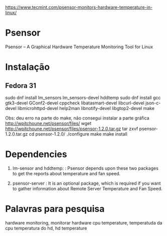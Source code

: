 https://www.tecmint.com/psensor-monitors-hardware-temperature-in-linux/

# Psensor
Psensor – A Graphical Hardware Temperature Monitoring Tool for Linux

# Instalação
## Fedora 31
sudo dnf install lm_sensors lm_sensors-devel hddtemp
sudo dnf install gcc gtk3-devel GConf2-devel cppcheck libatasmart-devel libcurl-devel json-c-devel libmicrohttpd-devel help2man libnotify-devel libgtop2-devel make

Obs: deu erro na parte do make, não consegui instalar a parte gráfica
http://wpitchoune.net/psensor/files/
wget http://wpitchoune.net/psensor/files/psensor-1.2.0.tar.gz
tar zxvf psensor-1.2.0.tar.gz
cd psensor-1.2.0/
./configure
make
make install

# Dependencies
1. lm-sensor and hddtemp: : Psensor depends upon these two packages to get the reports about temperature and fan speed.

1. psensor-server : It is an optional package, which is required if you want to gather information about Remote Server Temperature and Fan Speed.



# Palavras para pesquisa
hardware monitoring, monitorar hardware
cpu temperature, temperatuda da cpu
temperatura do hd, hd temperature


